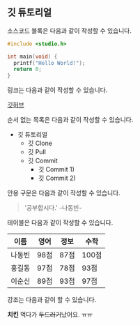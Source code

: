 ## 깃 튜토리얼

소스코드 블록은 다음과 같이 작성할 수 있습니다.

```c
#include <studio.h>

int main(void) {
  printf("Hello World!");
  return 0;
}
```

링크는 다음과 같이 작성할 수 있습니다.

[깃허브](https://github.com)

순서 없는 목록은 다음과 같이 작성할 수 있습니다.

* 깃 튜토리얼
  * 깃 Clone
  * 깃 Pull
  * 깃 Commit
    * 깃 Commit 1)
    * 깃 Commit 2)
  
안용 구문은 다음과 같이 작성할 수 있습니다.
  
> '공부합시다.' -나동빈-

테이블은 다음과 같이 작성할 수 있습니다.

이름|영어|정보|수학
---|---|---|---|
나동빈|98점|87점|100점|
홍길동|97점|78점|93점|
이순신|89점|93점|97점|

강조는 다음과 같이 할 수 있습니다.

**치킨** 먹다가 ~~두드러기~~났어요. ㅠㅠ
